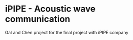 # iPIPE - Acoustic wave communication
Gal and Chen project for the final project with iPIPE company
